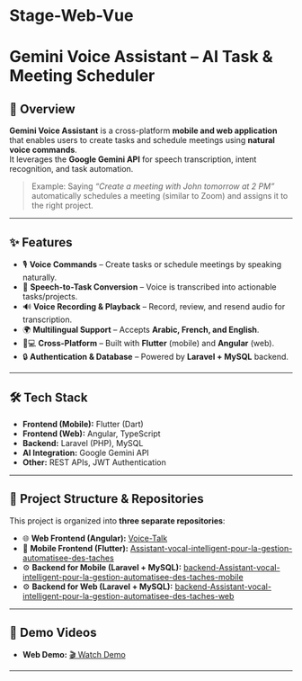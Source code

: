 # Stage-Web-Vue

# Gemini Voice Assistant – AI Task & Meeting Scheduler  

## 📌 Overview  
**Gemini Voice Assistant** is a cross-platform **mobile and web application** that enables users to create tasks and schedule meetings using **natural voice commands**.  
It leverages the **Google Gemini API** for speech transcription, intent recognition, and task automation.  

> Example: Saying _“Create a meeting with John tomorrow at 2 PM”_ automatically schedules a meeting (similar to Zoom) and assigns it to the right project.  

---

## ✨ Features  
- 🎙 **Voice Commands** – Create tasks or schedule meetings by speaking naturally.  
- 📝 **Speech-to-Task Conversion** – Voice is transcribed into actionable tasks/projects.  
- 🔊 **Voice Recording & Playback** – Record, review, and resend audio for transcription.  
- 🌍 **Multilingual Support** – Accepts **Arabic, French, and English**.  
- 📱💻 **Cross-Platform** – Built with **Flutter** (mobile) and **Angular** (web).  
- 🔒 **Authentication & Database** – Powered by **Laravel + MySQL** backend.  

---

## 🛠️ Tech Stack  
- **Frontend (Mobile):** Flutter (Dart)  
- **Frontend (Web):** Angular, TypeScript  
- **Backend:** Laravel (PHP), MySQL  
- **AI Integration:** Google Gemini API  
- **Other:** REST APIs, JWT Authentication  

---

## 📂 Project Structure & Repositories  

This project is organized into **three separate repositories**:  

- 🌐 **Web Frontend (Angular):** [Voice-Talk](https://github.com/raedzayoud/Voice-Talk)  
- 📱 **Mobile Frontend (Flutter):** [Assistant-vocal-intelligent-pour-la-gestion-automatisee-des-taches](https://github.com/raedzayoud/Assistant-vocal-intelligent-pour-la-gestion-automatisee-des-taches)  
- ⚙️ **Backend for Mobile (Laravel + MySQL):** [backend-Assistant-vocal-intelligent-pour-la-gestion-automatisee-des-taches-mobile](https://github.com/raedzayoud/backend-Assistant-vocal-intelligent-pour-la-gestion-automatisee-des-taches)  
- ⚙️ **Backend for Web (Laravel + MySQL):** [backend-Assistant-vocal-intelligent-pour-la-gestion-automatisee-des-taches-web](https://github.com/raedzayoud/backend-Assistant-vocal-intelligent-pour-la-gestion-automatisee-des-taches-web)  

---

## 🎥 Demo Videos  

- **Web Demo:** [🎬 Watch Demo](https://drive.google.com/file/d/11dhSTHqGSy6df3GcKYbIxSpwhNjiIw7U/view?usp=sharing)  
---
